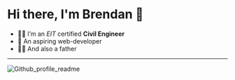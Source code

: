 # Hi there, I'm Brendan 👋

- 👨‍🎓 I’m an *EIT* certified **Civil Engineer**
- 🌱 An aspiring web-developer
- 👨‍👦 And also a father

<hr>

![Github_profile_readme](https://user-images.githubusercontent.com/64326462/112737054-f912ef00-8f2d-11eb-859f-159ba2e2ae54.png)
